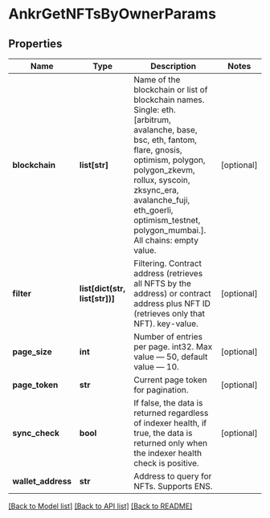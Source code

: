# AnkrGetNFTsByOwnerParams

## Properties
Name | Type | Description | Notes
------------ | ------------- | ------------- | -------------
**blockchain** | **list[str]** | Name of the blockchain or list of blockchain names. Single: eth. [arbitrum, avalanche, base, bsc, eth, fantom, flare, gnosis, optimism, polygon, polygon_zkevm, rollux, syscoin, zksync_era, avalanche_fuji, eth_goerli, optimism_testnet, polygon_mumbai.]. All chains: empty value. | [optional] 
**filter** | **list[dict(str, list[str])]** | Filtering. Contract address (retrieves all NFTS by the address) or contract address plus NFT ID (retrieves only that NFT). key-value. | [optional] 
**page_size** | **int** | Number of entries per page. int32. Max value — 50, default value — 10. | [optional] 
**page_token** | **str** | Current page token for pagination. | [optional] 
**sync_check** | **bool** | If false, the data is returned regardless of indexer health, if true, the data is returned only when the indexer health check is positive. | [optional] 
**wallet_address** | **str** | Address to query for NFTs. Supports ENS. | 

[[Back to Model list]](../README.md#documentation-for-models) [[Back to API list]](../README.md#documentation-for-api-endpoints) [[Back to README]](../README.md)

